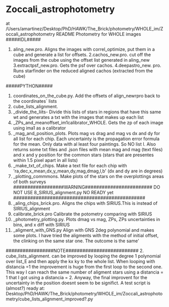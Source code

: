# Zoccali_astrophotometry
at /Users/amartinez/Desktop/PhD/HAWK/The_Brick/photometry/WHOLE_im/Zoccali_astrophotometry
README
Photometry for WHOLE images
#####IDL#####
1. aling_new.pro. Aligns the images with correl_optimize, put them in a cube and generate a list for offsets.
2.cachos_new.pro. cut off the images from the cube using the offset list generated in aling_new
3.extractpsf_new.pro. Gets the psf over cachos.
4.deepastro_new. pro. Runs starfinder on the reduced aligned cachos (extracted from the cube)

#####PYTHON#####
1. coordinates_on_the_cube.py. Add the offsets of align_newrpro back to the coordinates´ lists
2. cube_lists_alignment.
3. _divide_the_liits- Divide this lists of stars in regions that have this same wt and generates a txt with the images that makes up each list
4. _ZPs_and_meanoffset_im1calibrator_WHOLE. Gets the zp of each image using ima1 as a calibrator
5. _mag_and_position_plots. Plots mag vs drag and mag vs dx and dy for all list for each chip. Each uncertainty is the propagation error formula for the mean. Only data with al least four paintings. So NO list I.
 Also returns some txt files and .json files with mean mag and mag (text files) and x and y position for the common stars (stars that are presentes within 1.5 pixel apart in all lists)
6. _make_txt_of_chips. Make a text file for each chip with 'ra,dec,x_mean,dx,y_mean,dy,mag,dmag,l,b' (dx and dy are in degrees)
7. _plotting_commmons.  Make plots of the stars on the overplottings areas of both surveys
##################WARNING######################## 
DO NOT USE 8_SIRIUS_alignment.py NO READY yet
###############################################
8. _aling_chips_brick.pro. Aligns the chips with SIRIUS.This is instead of SIRIUS_alignment
9. calibrate_brick.pro Calibrate the potometry comparing with SIRIUS 
10. _photometry_plotting.py. Plots dmag vs mag, ZPs, ZPs uncertainties in bins, and x diff with SIRIUS 
11. _aligment_with_GNS.py Align with GNS 2deg polynomial and makes some plots. I have tried the aligments with the method of initial offset, the clinking on the same star one. The outcome is the same'

#################NOTE##########################
2. cube_lists_alignment. can be improved by looping the degree 1 polynomial over list_E and then apply the kx ky to the whole list.
When looping with distancia =1 the improvement is huge from the first loop to the second one. This way I can reach the same number of aligment 
stars using a distancia = 1 that I got using a distancia = 2. Anyway, the final improvent for the uncertainty in the position doesnt seem to be
significt.
A test script is (almost?) ready at:
Desktop/PhD/HAWK/The_Brick/photometry/WHOLE_im/Zoccali_astrophotometry/cube_lists_alignment_improved?.py
